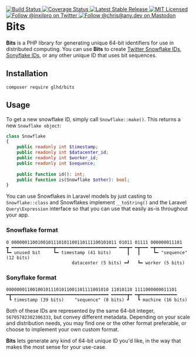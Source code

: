 <div style="float: right;">
	<a href="https://github.com/glhd/bits/actions" target="_blank">
		<img 
			src="https://github.com/glhd/bits/workflows/PHPUnit/badge.svg" 
			alt="Build Status" 
		/>
	</a>
	<a href="https://codeclimate.com/github/glhd/bits/test_coverage" target="_blank">
		<img 
			src="https://api.codeclimate.com/v1/badges/6d6485f01a3118f38a63/test_coverage" 
			alt="Coverage Status" 
		/>
	</a>
	<a href="https://packagist.org/packages/glhd/bits" target="_blank">
        <img 
            src="https://poser.pugx.org/glhd/bits/v/stable" 
            alt="Latest Stable Release" 
        />
	</a>
	<a href="./LICENSE" target="_blank">
        <img 
            src="https://poser.pugx.org/glhd/bits/license" 
            alt="MIT Licensed" 
        />
    </a>
    <a href="https://twitter.com/inxilpro" target="_blank">
        <img 
            src="https://img.shields.io/twitter/follow/inxilpro?style=social" 
            alt="Follow @inxilpro on Twitter" 
        />
    </a>
    <a href="https://any.dev/@chris" target="_blank">
        <img 
            src="https://img.shields.io/mastodon/follow/109584001693739813?domain=https%3A%2F%2Fany.dev&style=social" 
            alt="Follow @chris@any.dev on Mastodon" 
        />
    </a>
</div>

# Bits

**Bits** is a PHP library for generating unique 64-bit identifiers for use in distributed computing.
You can use **Bits** to create [Twitter Snowflake IDs](https://en.wikipedia.org/wiki/Snowflake_ID),
[Sonyflake IDs](https://github.com/sony/sonyflake), or any other unique ID that uses bit sequences.

## Installation

```shell
composer require glhd/bits
```

## Usage

To get a new snowflake ID, simply call `Snowflake::make()`. This returns a new
`Snowflake object`:

```php
class Snowflake
{
    public readonly int $timestamp;
    public readonly int $datacenter_id;
    public readonly int $worker_id;
    public readonly int $sequence;
    
    public function id(): int;
    public function is(Snowflake $other): bool;
}
```

You can use Snowflakes in Laravel models by just casting to `Snowflake::class`
and Snowflakes implement `__toString()` and the Laravel `Query\Expression` interface
so that you can use that easily as-is throughout your app.

### Snowflake format

```
0 0000001100100101110101100110111100101011 01011 01111 000000011101
┳ ━━━━━━━━━━━━━━━━┳━━━━━━━━━━━━━━━━━━━━━━━ ━━━┳━ ━┳━━━ ━┳━━━━━━━━━━
┗━ unused bit     ┗━ timestamp (41 bits)      ┃   ┃     ┗━ "sequence" (12 bits)
                         datacenter (5 bits) ━┛   ┗━ worker (5 bits)
```

### Sonyflake format

```
000000011001001011101011001101111001010 11010110 1111000000011101
━┳━━━━━━━━━━━━━━━━━━━━━━━━━━━━━━━━━━━━━ ━━━━━━┳━ ━┳━━━━━━━━━━━━━━
 ┗ timestamp (39 bits)    "sequence" (8 bits) ┛   ┗ machine (16 bits)
```

Both of these IDs are represented by the same 64-bit integer, `56705782302306333`,
but convey different metadata. Depending on your scale and distribution needs,
you may find one or the other format preferable, or choose to implement your own
custom format.

**Bits** lets generate any kind of 64-bit unique ID you'd like, in the way that makes
the most sense for your use-case.
